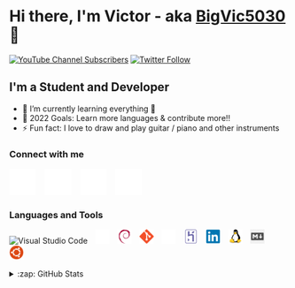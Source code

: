 # Hi there, I'm Victor - aka [BigVic5030][youtube] 👋

[![YouTube Channel Subscribers](https://img.shields.io/youtube/channel/subscribers/UCl-kp7DBD2Q5l6WEYrb2_OQ?logo=youtube&logoColor=red&style=for-the-badge)][youtube]
[![Twitter Follow](https://img.shields.io/twitter/follow/Dr_Balders?color=1DA1F2&logo=twitter&style=for-the-badge)](https://twitter.com/intent/follow?original_referer=https%3A%2F%2Fgithub.com%2FVbalder7&screen_name=Dr_Balders)

## I'm a Student and  Developer

- 🌱 I’m currently learning everything 🤣
- 🥅 2022 Goals: Learn more languages & contribute more!!
- ⚡ Fun fact: I love to draw and play guitar / piano and other instruments

### Connect with me

[![website](./img/youtube-dark.svg)](https://www.youtube.com/channel/UCl-kp7DBD2Q5l6WEYrb2_OQ)
&nbsp;&nbsp;
[![website](./img/twitter-dark.svg)](https://twitter.com/Dr_Balders)
&nbsp;&nbsp;
[![website](./img/linkedin-dark.svg)](www.linkedin.com/in/victor-balderas)
&nbsp;&nbsp;
[![website](./img/instagram-dark.svg)](https://www.instagram.com/victorbalderas1/)

### Languages and Tools

<p align="left" style="padding-right:10px;">
<img alt="Visual Studio Code" width="26px" src="https://cdn.jsdelivr.net/gh/devicons/devicon/icons/vscode/vscode-original.svg" style="padding-right:10px;" />

<img alt="Bash" width="26px" src="img/terminal-dark.svg" style="padding-right:10px;" />

<img alt="Debian" width="26px" src="https://raw.githubusercontent.com/devicons/devicon/2ae2a900d2f041da66e950e4d48052658d850630/icons/debian/debian-original.svg" style="padding-right:10px;" />

<img alt="Git" width="26px" src="https://raw.githubusercontent.com/devicons/devicon/2ae2a900d2f041da66e950e4d48052658d850630/icons/git/git-original.svg" style="padding-right:10px;" />

<img alt="GitHub" width="26px" src="img/github-dark.svg" style="padding-right:10px;" />

<img alt="Heroku" width="26px" src="https://raw.githubusercontent.com/devicons/devicon/2ae2a900d2f041da66e950e4d48052658d850630/icons/heroku/heroku-original.svg" style="padding-right:10px;" />

<img alt="LinkedIn" width="26px" src="https://raw.githubusercontent.com/devicons/devicon/2ae2a900d2f041da66e950e4d48052658d850630/icons/linkedin/linkedin-original.svg" style="padding-right:10px;" />

<img alt="Linux" width="26px" src="https://raw.githubusercontent.com/devicons/devicon/2ae2a900d2f041da66e950e4d48052658d850630/icons/linux/linux-original.svg" style="padding-right:10px;" />

<img alt="MarkDown" width="26px" src="img/png-clipart-logo-markdown-wikimedia-movement-scalable-graphics-brand-markdowns-white-text.png" style="padding-right:10px;" />

<img alt="Ubuntu" width="26px" src="https://raw.githubusercontent.com/devicons/devicon/2ae2a900d2f041da66e950e4d48052658d850630/icons/ubuntu/ubuntu-plain.svg" style="padding-right:10px;" />

</p>

<details>
  <summary>:zap: GitHub Stats</summary>
  <p align="left">
  <img alt="Vbalder7's GitHub Stats" src="https://github-readme-stats.vercel.app/api?username=Vbalder7&show_icons=true&hide_border=false&theme=algolia&count_private=true" />

  <img alt="Vbalder7's Top Languages" src="https://github-readme-stats.vercel.app/api/top-langs/?username=Vbalder7&langs_count=8&layout=compact"/>

  </p>

</details>

[twitter]: https://twitter.com/Dr_Balders
[youtube]: https://www.youtube.com/channel/UCl-kp7DBD2Q5l6WEYrb2_OQ
[instagram]: https://www.instagram.com/victorbalderas1/
[linkedin]: www.linkedin.com/in/victor-balderas
